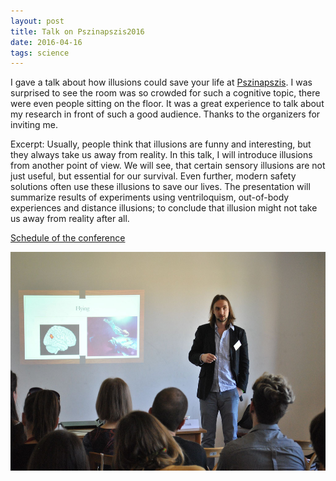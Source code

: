 ```yaml
---
layout: post
title: Talk on Pszinapszis2016
date: 2016-04-16
tags: science
---
```


I gave a talk about how illusions could save your life at [Pszinapszis](https://www.facebook.com/hashtag/pszinapszis?fref=ts). I was surprised to see the room was so crowded for such a cognitive topic, there were even people sitting on the floor. It was a great experience to talk about my research in front of such a good audience. Thanks to the organizers for inviting me.

Excerpt:
Usually, people think that illusions are funny and interesting, but they always take us away from reality. In this talk, I will introduce illusions from another point of view. We will see, that certain sensory illusions are not just useful, but essential for our survival. Even further, modern safety solutions often use these illusions to save our lives. The presentation will summarize results of experiments using ventriloquism, out-of-body experiences and distance illusions; to conclude that illusion might not take us away from reality after all.

[Schedule of the conference](http://www.pszinapszis.hu/20/?q=hu/eloadasaink)

<img class="  wp-image-74 alignright" src="/public/img/13072841_1083090431751197_4843540111414660913_o.jpg" alt="Me on stage"  height="350" />
